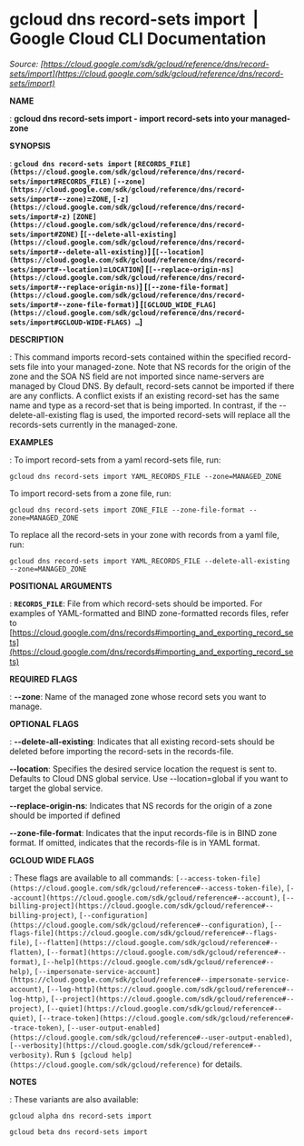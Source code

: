 # gcloud dns record-sets import  |  Google Cloud CLI Documentation

*Source: [https://cloud.google.com/sdk/gcloud/reference/dns/record-sets/import](https://cloud.google.com/sdk/gcloud/reference/dns/record-sets/import)*

**NAME**

: **gcloud dns record-sets import - import record-sets into your managed-zone**

**SYNOPSIS**

: **`gcloud dns record-sets import` `[RECORDS_FILE](https://cloud.google.com/sdk/gcloud/reference/dns/record-sets/import#RECORDS_FILE)` `[--zone](https://cloud.google.com/sdk/gcloud/reference/dns/record-sets/import#--zone)`=`ZONE`, `[-z](https://cloud.google.com/sdk/gcloud/reference/dns/record-sets/import#-z)` `[ZONE](https://cloud.google.com/sdk/gcloud/reference/dns/record-sets/import#ZONE)` [`[--delete-all-existing](https://cloud.google.com/sdk/gcloud/reference/dns/record-sets/import#--delete-all-existing)`] [`[--location](https://cloud.google.com/sdk/gcloud/reference/dns/record-sets/import#--location)`=`LOCATION`] [`[--replace-origin-ns](https://cloud.google.com/sdk/gcloud/reference/dns/record-sets/import#--replace-origin-ns)`] [`[--zone-file-format](https://cloud.google.com/sdk/gcloud/reference/dns/record-sets/import#--zone-file-format)`] [`[GCLOUD_WIDE_FLAG](https://cloud.google.com/sdk/gcloud/reference/dns/record-sets/import#GCLOUD-WIDE-FLAGS) …`]**

**DESCRIPTION**

: This command imports record-sets contained within the specified record-sets file
into your managed-zone. Note that NS records for the origin of the zone and the
SOA NS field are not imported since name-servers are managed by Cloud DNS. By
default, record-sets cannot be imported if there are any conflicts. A conflict
exists if an existing record-set has the same name and type as a record-set that
is being imported. In contrast, if the --delete-all-existing flag is used, the
imported record-sets will replace all the records-sets currently in the
managed-zone.

**EXAMPLES**

: To import record-sets from a yaml record-sets file, run:

```
gcloud dns record-sets import YAML_RECORDS_FILE --zone=MANAGED_ZONE
```

To import record-sets from a zone file, run:

```
gcloud dns record-sets import ZONE_FILE --zone-file-format --zone=MANAGED_ZONE
```

To replace all the record-sets in your zone with records from a yaml file, run:

```
gcloud dns record-sets import YAML_RECORDS_FILE --delete-all-existing --zone=MANAGED_ZONE
```

**POSITIONAL ARGUMENTS**

: **`RECORDS_FILE`**:
File from which record-sets should be imported. For examples of YAML-formatted
and BIND zone-formatted records files, refer to [https://cloud.google.com/dns/records#importing_and_exporting_record_sets](https://cloud.google.com/dns/records#importing_and_exporting_record_sets)

**REQUIRED FLAGS**

: **--zone**:
Name of the managed zone whose record sets you want to manage.

**OPTIONAL FLAGS**

: **--delete-all-existing**:
Indicates that all existing record-sets should be deleted before importing the
record-sets in the records-file.

**--location**:
Specifies the desired service location the request is sent to. Defaults to Cloud
DNS global service. Use --location=global if you want to target the global
service.

**--replace-origin-ns**:
Indicates that NS records for the origin of a zone should be imported if defined

**--zone-file-format**:
Indicates that the input records-file is in BIND zone format. If omitted,
indicates that the records-file is in YAML format.

**GCLOUD WIDE FLAGS**

: These flags are available to all commands: `[--access-token-file](https://cloud.google.com/sdk/gcloud/reference#--access-token-file)`,
`[--account](https://cloud.google.com/sdk/gcloud/reference#--account)`, `[--billing-project](https://cloud.google.com/sdk/gcloud/reference#--billing-project)`,
`[--configuration](https://cloud.google.com/sdk/gcloud/reference#--configuration)`,
`[--flags-file](https://cloud.google.com/sdk/gcloud/reference#--flags-file)`,
`[--flatten](https://cloud.google.com/sdk/gcloud/reference#--flatten)`, `[--format](https://cloud.google.com/sdk/gcloud/reference#--format)`, `[--help](https://cloud.google.com/sdk/gcloud/reference#--help)`, `[--impersonate-service-account](https://cloud.google.com/sdk/gcloud/reference#--impersonate-service-account)`,
`[--log-http](https://cloud.google.com/sdk/gcloud/reference#--log-http)`,
`[--project](https://cloud.google.com/sdk/gcloud/reference#--project)`, `[--quiet](https://cloud.google.com/sdk/gcloud/reference#--quiet)`, `[--trace-token](https://cloud.google.com/sdk/gcloud/reference#--trace-token)`, `[--user-output-enabled](https://cloud.google.com/sdk/gcloud/reference#--user-output-enabled)`,
`[--verbosity](https://cloud.google.com/sdk/gcloud/reference#--verbosity)`.
Run `$ [gcloud help](https://cloud.google.com/sdk/gcloud/reference)` for details.

**NOTES**

: These variants are also available:

```
gcloud alpha dns record-sets import
```

```
gcloud beta dns record-sets import
```